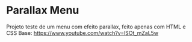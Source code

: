# Parallax Menu
 Projeto teste de um menu com efeito parallax, feito apenas com HTML e CSS
 Base: https://www.youtube.com/watch?v=lSOt_mZaL5w
